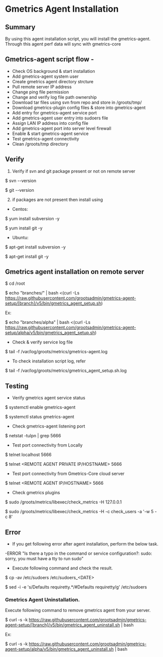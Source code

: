 # Gmetrics Agent Installation

## Summary
By using this agent installation script, you will install the gmetrics-agent. Through this agent perf data will sync with gmetrics-core

## Gmetrics-agent script flow - 
- Check OS background & start installation
- Add gmetrics-agent system user
- Create gmetrics agent directory strcture
- Pull remote server IP address
- Change ping file permission
- Change and verify log file path ownership
- Download tar files using svn from repo and store in /groots/tmp/
- Download gmetrics-plugin config files & store into gmetrics-agent 
- Add entry for gmetrics-agent service port 
- Add gmetrics-agent user entry into sudoers file
- Assign LAN IP address into config file
- Add gmetrics-agent port into server level firewall
- Enable & start gmetrics-agent service
- Test gmetrics-agent connectivity
- Clean /groots/tmp directory

## Verify

1. Verify if svn and git package present or not on remote server

$ svn --version 

$ git --version 

2. if packages are not present then install using 

- Centos:

$ yum install subversion -y  

$ yum install git -y 

- Ubuntu:

$ apt-get install subversion -y 

$ apt-get install git -y 

## Gmetrics agent installation on remote server

$ cd /root

$ echo "branches/<branch>" | bash <(curl -Ls https://raw.githubusercontent.com/grootsadmin/gmetrics-agent-setup/[branch]/v5/bin/gmetrics_agent_setup.sh)
 
Ex:
 
$ echo "branches/alpha" | bash <(curl -Ls https://raw.githubusercontent.com/grootsadmin/gmetrics-agent-setup/alpha/v5/bin/gmetrics_agent_setup.sh)

- Check & verify service log file

$ tail -f /var/log/groots/metrics/gmetrics-agent.log

- To check installation script log, refer

$ tail -f /var/log/groots/metrics/gmetrics_agent_setup.sh.log

## Testing

- Verify gmetrics agent service status

$ systemctl enable gmetrics-agent

$ systemctl status gmetrics-agent

- Check gmetrics-agent listening port 

$ netstat -tulpn | grep 5666

- Test port connectivity from Locally

$ telnet localhost 5666

$ telnet <REMOTE AGENT PRIVATE IP/HOSTNAME> 5666

- Test port connectivity from Gmetrics-Core cloud server

$ telnet <REMOTE AGENT IP/HOSTNAME> 5666

- Check gmetrics plugins

$ sudo /groots/metrics/libexec/check_metrics -H 127.0.0.1

$ sudo /groots/metrics/libexec/check_metrics -H <IP> -c check_users -a '-w 5 -c 8'


## Error
- If you get following error after agent installation, perform the below task.

-ERROR 
"Is there a typo in the command or service configuration?: sudo: sorry, you must have a tty to run sudo"

- Execute following command and check the result.

$ cp -av /etc/sudoers /etc/sudoers\_\<DATE\>

$ sed -i -e 's/Defaults    requiretty.*/#Defaults    requiretty/g' /etc/sudoers

### Gmetrics Agent Uninstallation.
Execute following command to remove gmetrics agent from your server.

$ curl -s -k https://raw.githubusercontent.com/grootsadmin/gmetrics-agent-setup/[branch]/v5/bin/gmetrics_agent_uninstall.sh | bash

Ex: 

$ curl -s -k https://raw.githubusercontent.com/grootsadmin/gmetrics-agent-setup/alpha/v5/bin/gmetrics_agent_uninstall.sh | bash

